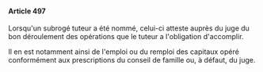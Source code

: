 #### Article 497

Lorsqu'un subrogé tuteur a été nommé, celui-ci atteste auprès du juge du bon déroulement des opérations que le tuteur a l'obligation d'accomplir.

Il en est notamment ainsi de l'emploi ou du remploi des capitaux opéré conformément aux prescriptions du conseil de famille ou, à défaut, du juge.

